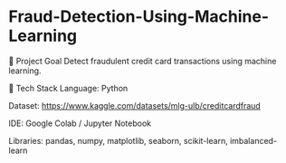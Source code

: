 # Fraud-Detection-Using-Machine-Learning

🎯 Project Goal
Detect fraudulent credit card transactions using machine learning.

🧰 Tech Stack
Language: Python

Dataset: https://www.kaggle.com/datasets/mlg-ulb/creditcardfraud

IDE: Google Colab / Jupyter Notebook

Libraries: pandas, numpy, matplotlib, seaborn, scikit-learn, imbalanced-learn

